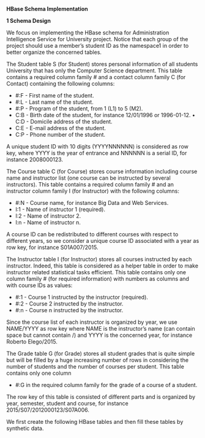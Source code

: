 **HBase Schema Implementation**

**1 Schema Design**

We focus on implementing the HBase schema for Administration Intelligence Service for University project. Notice that each group of the project should use a member’s student ID as the namespace1 in order to better organize the concerned tables.

The Student table S (for Student) stores personal information of all students University that has only the Computer Science department. This table contains a required column family # and a contact column family C (for Contact) containing the following columns:
- #:F - First name of the student.
- #:L - Last name of the student.
- #:P - Program of the student, from 1 (L1) to 5 (M2).
- C:B - Birth date of the student, for instance 12/01/1996 or 1996-01-12. • C:D - Domicile address of the student.
- C:E - E-mail address of the student.
- C:P - Phone number of the student.

A unique student ID with 10 digits (YYYYNNNNNN) is considered as row key, where YYYY is the year of entrance and NNNNNN is a serial ID, for instance 2008000123.

The Course table C (for Course) stores course information including course name and instructor list (one course can be instructed by several instructors). This table contains a required column family # and an instructor column family I (for Instructor) with the following columns:
- #:N - Course name, for instance Big Data and Web Services.
- I:1 - Name of instructor 1 (required).
- I:2 - Name of instructor 2. 
- I:n - Name of instructor n.

A course ID can be redistributed to different courses with respect to different years, so we consider a unique course ID associated with a year as row key, for instance S01A007/2015.

The Instructor table I (for Instructor) stores all courses instructed by each instructor. Indeed, this table is considered as a helper table in order to make instructor related statistical tasks efficient. This table contains only one column family # (for required information) with numbers as columns and with course IDs as values:
-  #:1 - Course 1 instructed by the instructor (required). 
-  #:2 - Course 2 instructed by the instructor.
-  #:n - Course n instructed by the instructor.

Since the course list of each instructor is organized by year, we use NAME/YYYY as row key where NAME is the instructor’s name (can contain space but cannot contain /) and YYYY is the concerned year, for instance Roberto Elego/2015.

The Grade table G (for Grade) stores all student grades that is quite simple but will be filled by a huge increasing number of rows in considering the number of students and the number of courses per student. This table contains only one column 
- #:G in the required column family for the grade of a course of a student.

The row key of this table is consisted of different parts and is organized by year, semester, student and course, for instance 2015/S07/2012000123/S07A006.

We first create the following HBase tables and then fill these tables by synthetic data.
